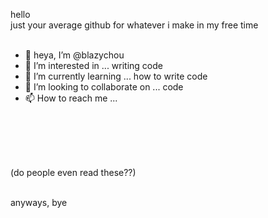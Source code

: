 hello
<br/>
just your average github for whatever i make in my free time
<br/>
<br/>


- 👋 heya, I’m @blazychou
- 👀 I’m interested in ... writing code
- 🌱 I’m currently learning ... how to write code
- 💞️ I’m looking to collaborate on ... code
- 📫 How to reach me ... 


<br/>
<br/>

<br/>
<br/>

(do people even read these??)


<br/>
anyways, bye
